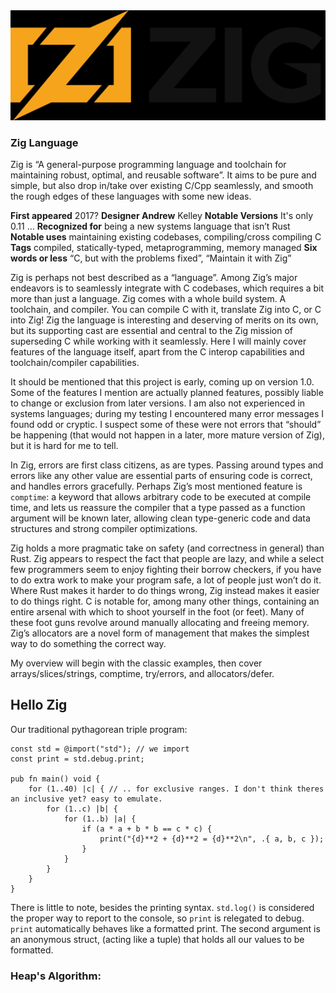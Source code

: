 <img src=".\assets\zig.png" alt="drawing" width="800"/>

### Zig Language

Zig is “A general-purpose programming language and toolchain for maintaining robust, optimal, and reusable software”. It aims to be pure and simple, but also drop in/take over existing C/Cpp seamlessly, and smooth the rough edges of these languages with some new ideas.

**First appeared** 2017?
**Designer Andrew** Kelley
**Notable Versions** It's only 0.11 …
**Recognized for** being a new systems language that isn’t Rust
**Notable uses** maintaining existing codebases, compiling/cross compiling C
**Tags** compiled, statically-typed, metaprogramming,  memory managed
**Six words or less** “C, but with the problems fixed”, “Maintain it with Zig”

Zig is perhaps not best described as a “language”. Among Zig’s major endeavors is to seamlessly integrate with C codebases, which requires a bit more than just a language. Zig comes with a whole build system. A toolchain, and compiler. You can compile C with it, translate Zig into C, or C into Zig! Zig the language is interesting and deserving of merits on its own, but its supporting cast are essential and central to the Zig mission of superseding C while working with it seamlessly. Here I will mainly cover features of the language itself, apart from the C interop capabilities and toolchain/compiler capabilities.

It should be mentioned that this project is early, coming up on version 1.0. Some of the features I mention
are actually planned features, possibly liable to change or exclusion from later versions. I am also not experienced in systems languages; during my testing I encountered many error messages I found odd or cryptic. I suspect some of these were not errors that “should” be happening (that would not happen in a later, more mature version of Zig), but it is hard for me to tell.

In Zig, errors are first class citizens, as are types. Passing around types and errors like any other value are essential parts of ensuring code is correct, and handles errors gracefully. Perhaps Zig’s most mentioned feature is `comptime`: a keyword that allows arbitrary code to be executed at compile time, and lets us reassure the compiler that a type passed as a function argument will be known later, allowing clean type-generic code and data structures and strong compiler optimizations.

Zig holds a more pragmatic take on safety (and correctness in general) than Rust. Zig appears to respect the fact that people are lazy, and while a select few programmers seem to enjoy fighting their borrow checkers, if you have to do extra work to make your program safe, a lot of people just won’t do it. Where Rust makes it harder to do things wrong, Zig instead makes it easier to do things right. C is notable for, among many other things, containing an entire arsenal with which to shoot yourself in the foot (or feet). Many of these foot guns revolve around manually allocating and freeing memory. Zig’s allocators are a novel form of management that makes the simplest way to do something the correct way. 

My overview will begin with the classic examples, then cover arrays/slices/strings, comptime, try/errors, and allocators/defer.

## Hello Zig

Our traditional pythagorean triple program:

```zig
const std = @import("std"); // we import 
const print = std.debug.print;

pub fn main() void {
    for (1..40) |c| { // .. for exclusive ranges. I don't think theres an inclusive yet? easy to emulate.
        for (1..c) |b| {
            for (1..b) |a| {
                if (a * a + b * b == c * c) {
                    print("{d}**2 + {d}**2 = {d}**2\n", .{ a, b, c });
                }
            }
        }
    }
}
```

There is little to note, besides the printing syntax. `std.log()` is considered the proper way to report to the console, so `print` is relegated to debug. `print` automatically behaves like a formatted print. The second argument is an anonymous struct, (acting like a tuple) that holds all our values to be formatted.

### Heap's Algorithm:

```zig

```
